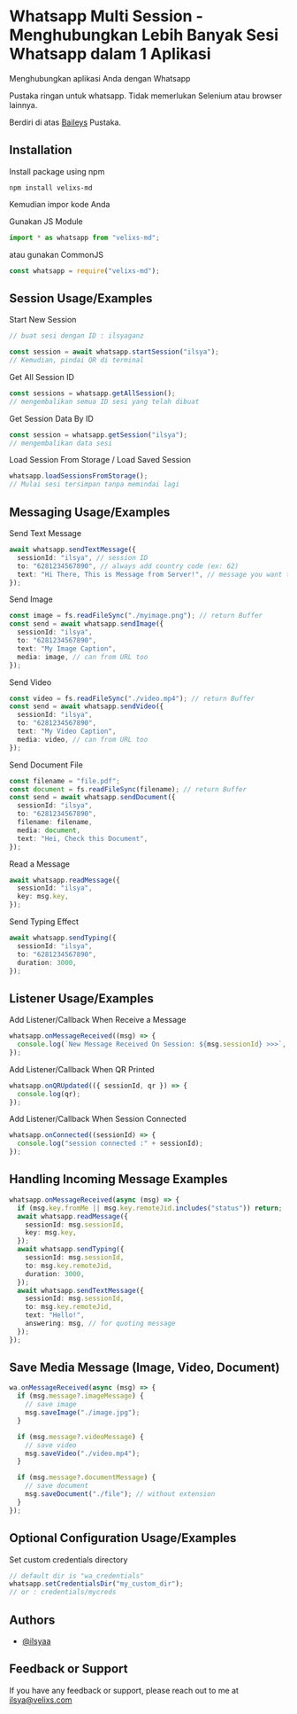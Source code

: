# Whatsapp Multi Session - Menghubungkan Lebih Banyak Sesi Whatsapp dalam 1 Aplikasi

Menghubungkan aplikasi Anda dengan Whatsapp

Pustaka ringan untuk whatsapp. Tidak memerlukan Selenium atau browser lainnya.

Berdiri di atas [Baileys](https://github.com/WhiskeySockets/Baileys) Pustaka.

## Installation

Install package using npm

```
npm install velixs-md
```

Kemudian impor kode Anda

Gunakan JS Module

```ts
import * as whatsapp from "velixs-md";
```

atau gunakan CommonJS

```ts
const whatsapp = require("velixs-md");
```

## Session Usage/Examples

Start New Session

```ts
// buat sesi dengan ID : ilsyaganz

const session = await whatsapp.startSession("ilsya");
// Kemudian, pindai QR di terminal
```

Get All Session ID

```ts
const sessions = whatsapp.getAllSession();
// mengembalikan semua ID sesi yang telah dibuat
```

Get Session Data By ID

```ts
const session = whatsapp.getSession("ilsya");
// mengembalikan data sesi
```

Load Session From Storage / Load Saved Session

```ts
whatsapp.loadSessionsFromStorage();
// Mulai sesi tersimpan tanpa memindai lagi
```

## Messaging Usage/Examples

Send Text Message

```ts
await whatsapp.sendTextMessage({
  sessionId: "ilsya", // session ID
  to: "6281234567890", // always add country code (ex: 62)
  text: "Hi There, This is Message from Server!", // message you want to send
});
```

Send Image

```ts
const image = fs.readFileSync("./myimage.png"); // return Buffer
const send = await whatsapp.sendImage({
  sessionId: "ilsya",
  to: "6281234567890",
  text: "My Image Caption",
  media: image, // can from URL too
});
```

Send Video

```ts
const video = fs.readFileSync("./video.mp4"); // return Buffer
const send = await whatsapp.sendVideo({
  sessionId: "ilsya",
  to: "6281234567890",
  text: "My Video Caption",
  media: video, // can from URL too
});
```

Send Document File

```ts
const filename = "file.pdf";
const document = fs.readFileSync(filename); // return Buffer
const send = await whatsapp.sendDocument({
  sessionId: "ilsya",
  to: "6281234567890",
  filename: filename,
  media: document,
  text: "Hei, Check this Document",
});
```

Read a Message

```ts
await whatsapp.readMessage({
  sessionId: "ilsya",
  key: msg.key,
});
```

Send Typing Effect

```ts
await whatsapp.sendTyping({
  sessionId: "ilsya",
  to: "6281234567890",
  duration: 3000,
});
```

## Listener Usage/Examples

Add Listener/Callback When Receive a Message

```ts
whatsapp.onMessageReceived((msg) => {
  console.log(`New Message Received On Session: ${msg.sessionId} >>>`, msg);
});
```

Add Listener/Callback When QR Printed

```ts
whatsapp.onQRUpdated(({ sessionId, qr }) => {
  console.log(qr);
});
```

Add Listener/Callback When Session Connected

```ts
whatsapp.onConnected((sessionId) => {
  console.log("session connected :" + sessionId);
});
```

## Handling Incoming Message Examples

```ts
whatsapp.onMessageReceived(async (msg) => {
  if (msg.key.fromMe || msg.key.remoteJid.includes("status")) return;
  await whatsapp.readMessage({
    sessionId: msg.sessionId,
    key: msg.key,
  });
  await whatsapp.sendTyping({
    sessionId: msg.sessionId,
    to: msg.key.remoteJid,
    duration: 3000,
  });
  await whatsapp.sendTextMessage({
    sessionId: msg.sessionId,
    to: msg.key.remoteJid,
    text: "Hello!",
    answering: msg, // for quoting message
  });
});
```

## Save Media Message (Image, Video, Document)

```ts
wa.onMessageReceived(async (msg) => {
  if (msg.message?.imageMessage) {
    // save image
    msg.saveImage("./image.jpg");
  }

  if (msg.message?.videoMessage) {
    // save video
    msg.saveVideo("./video.mp4");
  }

  if (msg.message?.documentMessage) {
    // save document
    msg.saveDocument("./file"); // without extension
  }
});
```

## Optional Configuration Usage/Examples

Set custom credentials directory

```ts
// default dir is "wa_credentials"
whatsapp.setCredentialsDir("my_custom_dir");
// or : credentials/mycreds
```

## Authors

- [@ilsyaa](https://www.github.com/ilsyaa)

## Feedback or Support

If you have any feedback or support, please reach out to me at ilsya@velixs.com
